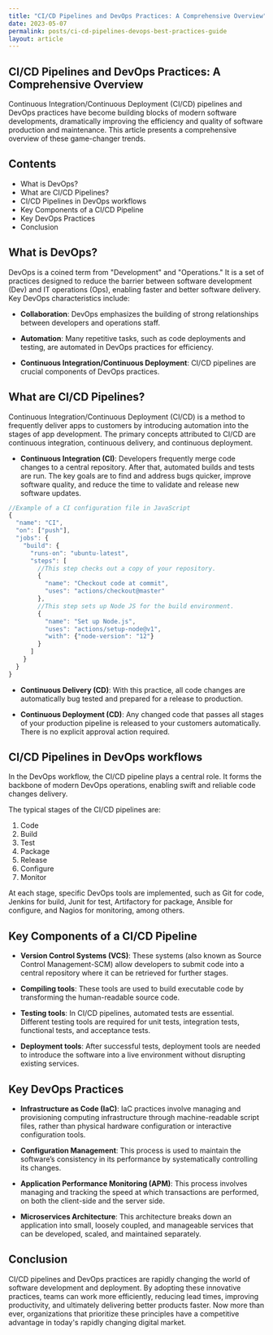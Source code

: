 ```yaml
---
title: "CI/CD Pipelines and DevOps Practices: A Comprehensive Overview"
date: 2023-05-07
permalink: posts/ci-cd-pipelines-devops-best-practices-guide
layout: article
---
```


## CI/CD Pipelines and DevOps Practices: A Comprehensive Overview

Continuous Integration/Continuous Deployment (CI/CD) pipelines and DevOps practices have become building blocks of modern software developments, dramatically improving the efficiency and quality of software production and maintenance. This article presents a comprehensive overview of these game-changer trends.

## Contents

- What is DevOps?
- What are CI/CD Pipelines?
- CI/CD Pipelines in DevOps workflows
- Key Components of a CI/CD Pipeline
- Key DevOps Practices
- Conclusion

## What is DevOps?

DevOps is a coined term from "Development" and "Operations." It is a set of practices designed to reduce the barrier between software development (Dev) and IT operations (Ops), enabling faster and better software delivery. Key DevOps characteristics include:

- **Collaboration**: DevOps emphasizes the building of strong relationships between developers and operations staff.

- **Automation**: Many repetitive tasks, such as code deployments and testing, are automated in DevOps practices for efficiency.

- **Continuous Integration/Continuous Deployment**: CI/CD pipelines are crucial components of DevOps practices.

## What are CI/CD Pipelines?

Continuous Integration/Continuous Deployment (CI/CD) is a method to frequently deliver apps to customers by introducing automation into the stages of app development. The primary concepts attributed to CI/CD are continuous integration, continuous delivery, and continuous deployment.

- **Continuous Integration (CI)**: Developers frequently merge code changes to a central repository. After that, automated builds and tests are run. The key goals are to find and address bugs quicker, improve software quality, and reduce the time to validate and release new software updates.

```javascript
//Example of a CI configuration file in JavaScript
{
  "name": "CI",
  "on": ["push"],
  "jobs": {
    "build": {
      "runs-on": "ubuntu-latest",
      "steps": [
        //This step checks out a copy of your repository.
        {
          "name": "Checkout code at commit",
          "uses": "actions/checkout@master"
        },
        //This step sets up Node JS for the build environment.
        {
          "name": "Set up Node.js",
          "uses": "actions/setup-node@v1",
          "with": {"node-version": "12"}
        }
      ]
    }
  }
}
```

- **Continuous Delivery (CD)**: With this practice, all code changes are automatically bug tested and prepared for a release to production.

- **Continuous Deployment (CD)**: Any changed code that passes all stages of your production pipeline is released to your customers automatically. There is no explicit approval action required.

## CI/CD Pipelines in DevOps workflows

In the DevOps workflow, the CI/CD pipeline plays a central role. It forms the backbone of modern DevOps operations, enabling swift and reliable code changes delivery.

The typical stages of the CI/CD pipelines are:

1. Code
2. Build
3. Test
4. Package
5. Release
6. Configure
7. Monitor

At each stage, specific DevOps tools are implemented, such as Git for code, Jenkins for build, Junit for test, Artifactory for package, Ansible for configure, and Nagios for monitoring, among others.

## Key Components of a CI/CD Pipeline

- **Version Control Systems (VCS)**: These systems (also known as Source Control Management-SCM) allow developers to submit code into a central repository where it can be retrieved for further stages.

- **Compiling tools**: These tools are used to build executable code by transforming the human-readable source code.

- **Testing tools**: In CI/CD pipelines, automated tests are essential. Different testing tools are required for unit tests, integration tests, functional tests, and acceptance tests.

- **Deployment tools**: After successful tests, deployment tools are needed to introduce the software into a live environment without disrupting existing services.

## Key DevOps Practices

- **Infrastructure as Code (IaC)**: IaC practices involve managing and provisioning computing infrastructure through machine-readable script files, rather than physical hardware configuration or interactive configuration tools.

- **Configuration Management**: This process is used to maintain the software’s consistency in its performance by systematically controlling its changes.

- **Application Performance Monitoring (APM)**: This process involves managing and tracking the speed at which transactions are performed, on both the client-side and the server side.

- **Microservices Architecture**: This architecture breaks down an application into small, loosely coupled, and manageable services that can be developed, scaled, and maintained separately.

## Conclusion

CI/CD pipelines and DevOps practices are rapidly changing the world of software development and deployment. By adopting these innovative practices, teams can work more efficiently, reducing lead times, improving productivity, and ultimately delivering better products faster. Now more than ever, organizations that prioritize these principles have a competitive advantage in today's rapidly changing digital market.
